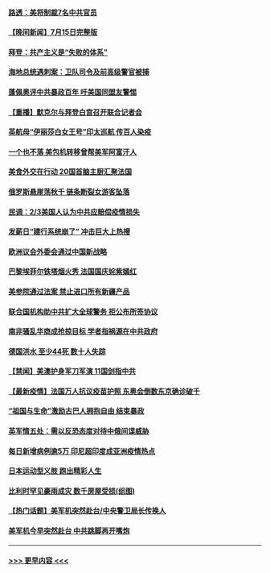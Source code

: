 #### [路透：美将制裁7名中共官员](../pages/prog202/a103166933.md?t=07161501) 
#### [【晚间新闻】7月15日完整版](../pages/prog202/a103166844.md?t=07161501) 
#### [拜登：共产主义是“失败的体系”](../pages/prog202/a103166814.md?t=07161501) 
#### [海地总统遇刺案：卫队司令及前高级警官被捕](../pages/prog202/a103166760.md?t=07161501) 
#### [蓬佩奥评中共暴政百年 吁美国同盟友警惕](../pages/prog202/a103165841.md?t=07161501) 
#### [【重播】默克尔与拜登白宫召开联合记者会](../pages/prog202/a103166777.md?t=07161501) 
#### [英航母“伊丽莎白女王号”印太巡航 传百人染疫](../pages/prog202/a103165715.md?t=07161501) 
#### [一个也不落 美包机转移曾帮美军阿富汗人](../pages/prog202/a103166673.md?t=07161501) 
#### [美食外交在行动 20国首脑主厨汇聚法国](../pages/prog202/a103166663.md?t=07161501) 
#### [俄罗斯悬崖荡秋千 链条断裂女游客坠落](../pages/prog202/a103166652.md?t=07161501) 
#### [民调：2/3美国人认为中共应赔偿疫情损失](../pages/prog202/a103166631.md?t=07161501) 
#### [发薪日“建行系统崩了” 冲击巨大上热搜](../pages/prog202/a103166615.md?t=07161501) 
#### [欧洲议会外委会通过中国新战略](../pages/prog202/a103166599.md?t=07161501) 
#### [巴黎埃菲尔铁塔烟火秀 法国国庆姹紫嫣红](../pages/prog202/a103166590.md?t=07161501) 
#### [美参院通过法案 禁止进口所有新疆产品](../pages/prog202/a103166571.md?t=07161501) 
#### [联合国机构助中共扩大全球警务 拒公布所签协议](../pages/prog202/a103166296.md?t=07161501) 
#### [南非骚乱华商成抢掠目标 学者指祸源在中共政府](../pages/prog202/a103166387.md?t=07161501) 
#### [德国洪水 至少44死 数十人失踪](../pages/prog202/a103166461.md?t=07161501) 
#### [【禁闻】美澳护身军刀军演 11国剑指中共](../pages/prog202/a103166445.md?t=07161501) 
#### [【最新疫情】法国万人抗议疫苗护照 东奥会倒数东京确诊破千](../pages/prog202/a103166442.md?t=07161501) 
#### [“祖国与生命”激励古巴人拥抱自由 结束暴政](../pages/prog202/a103166431.md?t=07161501) 
#### [英军情五处：需以反恐态度对待中俄间谍威胁](../pages/prog202/a103166375.md?t=07161501) 
#### [每日新增病例逾5万 印尼超印度成亚洲疫情热点](../pages/prog202/a103166291.md?t=07161501) 
#### [日本运动型义肢 跑出精彩人生](../pages/prog202/a103166332.md?t=07161501) 
#### [比利时罕见豪雨成灾 数千房屋受损(组图)](../pages/prog202/a103166282.md?t=07161501) 
#### [【热门话题】美军机突然赴台/中央警卫局长传换人](../pages/prog202/a103166225.md?t=07161501) 
#### [美军机今早突然赴台 中共跳脚再开嘴炮](../pages/prog202/a103166126.md?t=07161501) 

----
#### [ >>> 更早内容 <<< ](../indexes/prog202-earlier.md)
